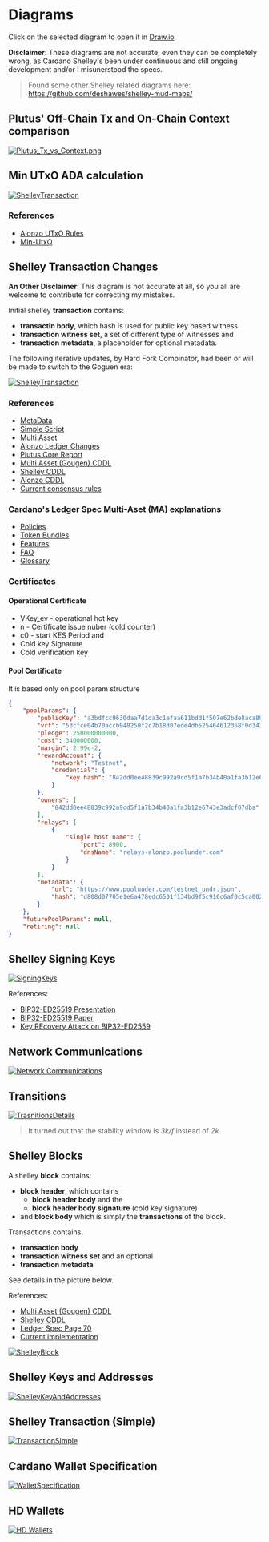 # Diagrams

Click on the selected diagram to open it in [Draw.io](https://draw.io)


__Disclaimer__: These diagrams are not accurate, even they can be completely wrong, as Cardano Shelley's been under continuous and still ongoing development and/or I misunerstood the specs.


> Found some other Shelley related diagrams here:
https://github.com/deshawes/shelley-mud-maps/

## Plutus' Off-Chain Tx and On-Chain Context comparison

[![Plutus_Tx_vs_Context.png](https://github.com/ilap/ShelleyStuffs/blob/master/images/Plutus_Tx_vs_Context.png)](https://app.diagrams.net/#Uhttps%3A%2F%2Fraw.githubusercontent.com%2Filap%2FShelleyStuffs%2Fmaster%2Fdiagrams%2FPlutus_Tx_vs_Context.drawio)


## Min UTxO ADA calculation
[![ShelleyTransaction](https://github.com/ilap/ShelleyStuffs/blob/master/images/minUTXO.drawio.png)](https://app.diagrams.net/#Uhttps%3A%2F%2Fraw.githubusercontent.com%2Filap%2FShelleyStuffs%2Fmaster%2Fdiagrams%2FminUTXO.drawio)

### References
- [Alonzo UTxO Rules](https://github.com/input-output-hk/cardano-ledger-specs/blob/3d6edf3981a0f1b762e4dfeaecd7eecb755ea928/alonzo/impl/src/Cardano/Ledger/Alonzo/Rules/Utxo.hs#L100)
- [Min-UtxO](https://github.com/input-output-hk/cardano-ledger-specs/blob/51c044cafa350bf6626a89d9b4cb3d4788aaae34/doc/explanations/min-utxo-alonzo.rst)


## Shelley Transaction Changes

__An Other Disclaimer__: This diagram is not accurate at all, so you all are welcome to contribute for correcting my mistakes.


Initial shelley **transaction** contains:
- **transactin body**, which hash is used for public key based witness
- **transaction witness set**, a set of different type of witnesses and
- **transaction metadata**, a placeholder for optional metadata.

The following iterative updates, by Hard Fork Combinator, had been or will be made to switch to the Goguen era:

[![ShelleyTransaction](https://github.com/ilap/ShelleyStuffs/blob/master/images/ShelleyTransactionChanges4Gougen.png)](https://app.diagrams.net/#Uhttps%3A%2F%2Fraw.githubusercontent.com%2Filap%2FShelleyStuffs%2Fmaster%2Fdiagrams%2FShelleyTransactionChanges4Gougen.drawio)

### References

- [MetaData](https://github.com/input-output-hk/cardano-node/blob/b82e6c780937a8e9570915248c3d825e8211ab3d/doc/reference/tx-metadata.md)
- [Simple Script](https://github.com/input-output-hk/cardano-node/blob/b82e6c780937a8e9570915248c3d825e8211ab3d/doc/reference/simple-scripts.md)
- [Multi Asset](https://github.com/input-output-hk/cardano-node/blob/b82e6c780937a8e9570915248c3d825e8211ab3d/doc/reference/multi-assets.md)
- [Alonzo Ledger Changes](https://hydra.iohk.io/job/Cardano/cardano-ledger-specs/specs.alonzo-ledger/latest/download/1/alonzo-changes.pdf)
- [Plutus Core Report](https://hydra.iohk.io/job/Cardano/plutus/darwin.docs.plutus-report/latest/download-by-type/doc-pdf/plutus)
- [Multi Asset (Gougen) CDDL](https://github.com/input-output-hk/cardano-ledger-specs/blob/master/shelley-ma/shelley-ma-test/cddl-files/shelley-ma.cddl)
- [Shelley CDDL](https://github.com/input-output-hk/cardano-ledger-specs/blob/c4aab5045977ab2bf45a27f5804cfcbe2509fc5e/shelley/chain-and-ledger/shelley-spec-ledger-test/cddl-files/shelley.cddl#L3)
- [Alonzo CDDL](https://github.com/input-output-hk/cardano-ledger-specs/blob/master/eras/alonzo/test-suite/cddl-files/alonzo.cddl)
- [Current consensus rules](https://github.com/input-output-hk/cardano-ledger-specs/blob/ab138130d979d273f31a7a383c9ab81906e0727c/alonzo/impl/src/Cardano/Ledger/Alonzo/Rules/Utxo.hs#L320)

### Cardano's Ledger Spec Multi-Aset (MA) explanations

- [Policies](https://github.com/input-output-hk/cardano-ledger-specs/tree/master/doc/explanations/policies.rst)
- [Token Bundles](https://github.com/input-output-hk/cardano-ledger-specs/tree/master/doc/explanations/token-bundles.rst)
- [Features](https://github.com/input-output-hk/cardano-ledger-specs/tree/master/doc/explanations/features.rst)
- [FAQ](https://github.com/input-output-hk/cardano-ledger-specs/tree/master/doc/explanations/faq.rst)
- [Glossary](https://github.com/input-output-hk/cardano-ledger-specs/tree/master/doc/explanations/glossary.rst)

### Certificates
#### Operational Certificate

- VKey_ev - operational hot key
- n - Certificate issue nuber (cold counter)
- c0 - start KES Period and
- Cold key Signature
- Cold verification key


#### Pool Certificate
It is based only on pool param structure
``` json
{
    "poolParams": {
        "publicKey": "a3bdfcc9630daa7d1da3c1efaa611bdd1f507e62bde8aca8936a070a",
        "vrf": "53cfce04b70accb948250f2c7b18d07ede4db525464612368f0d34327dafd415",
        "pledge": 250000000000,
        "cost": 340000000,
        "margin": 2.99e-2,
        "rewardAccount": {
            "network": "Testnet",
            "credential": {
                "key hash": "842dd0ee48839c992a9cd5f1a7b34b40a1fa3b12e6743e3adcf07dba"
            }
        },
        "owners": [
            "842dd0ee48839c992a9cd5f1a7b34b40a1fa3b12e6743e3adcf07dba"
        ],
        "relays": [
            {
                "single host name": {
                    "port": 8900,
                    "dnsName": "relays-alonzo.poolunder.com"
                }
            }
        ],
        "metadata": {
            "url": "https://www.poolunder.com/testnet_undr.json",
            "hash": "d808d07705e1e6a478edc6501f134bd9f5c916c6af0c5ca002dbc16ca380e7fa"
        }
    },
    "futurePoolParams": null,
    "retiring": null
}
```

## Shelley Signing Keys

[![SigningKeys](/images/SigningKeyTypes.png)](https://app.diagrams.net/#Uhttps%3A%2F%2Fraw.githubusercontent.com%2Filap%2FShelleyStuffs%2Fmaster%2Fdiagrams%2FEd25519%20Types.drawio)

References:
- [BIP32-ED25519 Presentation](https://datatracker.ietf.org/meeting/interim-2017-cfrg-01/materials/slides-interim-2017-cfrg-01-sessa-bip32-ed25519/)
- [BIP32-ED25519 Paper](https://drive.google.com/open?id=0ByMtMw2hul0EMFJuNnZORDR2NDA)
- [Key REcovery Attack on BIP32-ED2559](https://forum.w3f.community/t/key-recovery-attack-on-bip32-ed25519)

## Network Communications
[![Network Communications](/images/Shelley_Network_Communications.png)](https://app.diagrams.net/#Uhttps%3A%2F%2Fraw.githubusercontent.com%2Filap%2FShelleyStuffs%2Fmaster%2Fdiagrams%2FNetwork_Communications.drawio)

## Transitions
[![TrasnitionsDetails](images/Transitions_details.png)](https://app.diagrams.net/#Uhttps%3A%2F%2Fraw.githubusercontent.com%2Filap%2FShelleyStuffs%2Fmaster%2Fdiagrams%2FTransitions_details.drawio)

> It turned out that the stability window is _3k/f_ instead of _2k_

## Shelley Blocks

A shelley **block** contains:
- **block header**, which contains
    - **block header body** and the
    - **block header body signature** (cold key signature)
- and **block body** which is simply the **transactions** of the block.

Transactions contains
- **transaction body**
- **transaction witness set** and an optional
- **transaction metadata** 

See details in the picture below.

References: 
- [Multi Asset (Gougen) CDDL](https://github.com/input-output-hk/cardano-ledger-specs/blob/master/shelley-ma/shelley-ma-test/cddl-files/shelley-ma.cddl)
- [Shelley CDDL](https://github.com/input-output-hk/cardano-ledger-specs/blob/c4aab5045977ab2bf45a27f5804cfcbe2509fc5e/shelley/chain-and-ledger/shelley-spec-ledger-test/cddl-files/shelley.cddl#L3)
- [Ledger Spec Page 70](https://hydra.iohk.io/job/Cardano/cardano-ledger-specs/shelleyLedgerSpec/latest-finished/download/1)
- [Current implementation](https://github.com/input-output-hk/cardano-ledger-specs/blob/master/shelley/chain-and-ledger/executable-spec/src/Shelley/Spec/Ledger/BlockChain.hs)


[![ShelleyBlock](images/ShelleyBlock.png)](https://app.diagrams.net/#Uhttps%3A%2F%2Fraw.githubusercontent.com%2Filap%2FShelleyStuffs%2Fmaster%2Fdiagrams%2FShelleyBlock.drawio)

## Shelley Keys and Addresses
[![ShelleyKeyAndAddresses](images/ShelleyKeyAndAddresses.png)](https://app.diagrams.net/#Uhttps%3A%2F%2Fraw.githubusercontent.com%2Filap%2FShelleyStuffs%2Fmaster%2Fdiagrams%2FWallet_Specification.drawio)

## Shelley Transaction (Simple)
[![TransactionSimple](images/Transaction_simple.png)](https://app.diagrams.net/#Uhttps%3A%2F%2Fraw.githubusercontent.com%2Filap%2FShelleyStuffs%2Fmaster%2Fdiagrams%2Fransaction_simple.drawio)

## Cardano Wallet Specification

[![WalletSpecification](images/Wallet_Specification.png)](https://app.diagrams.net/#Uhttps%3A%2F%2Fraw.githubusercontent.com%2Filap%2FShelleyStuffs%2Fmaster%2Fdiagrams%2FWallet_Specification.drawio)

## HD Wallets 

[![HD Wallets](images/HW_wallets.png)](https://app.diagrams.net/#Uhttps%3A%2F%2Fraw.githubusercontent.com%2Filap%2FShelleyStuffs%2Fmaster%2Fdiagrams%2FHW_wallets.drawio)
